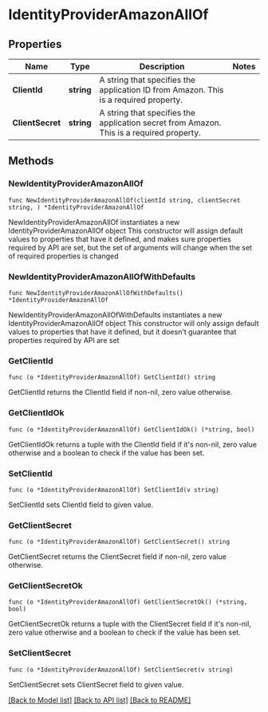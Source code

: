 # IdentityProviderAmazonAllOf

## Properties

Name | Type | Description | Notes
------------ | ------------- | ------------- | -------------
**ClientId** | **string** | A string that specifies the application ID from Amazon. This is a required property. | 
**ClientSecret** | **string** | A string that specifies the application secret from Amazon. This is a required property. | 

## Methods

### NewIdentityProviderAmazonAllOf

`func NewIdentityProviderAmazonAllOf(clientId string, clientSecret string, ) *IdentityProviderAmazonAllOf`

NewIdentityProviderAmazonAllOf instantiates a new IdentityProviderAmazonAllOf object
This constructor will assign default values to properties that have it defined,
and makes sure properties required by API are set, but the set of arguments
will change when the set of required properties is changed

### NewIdentityProviderAmazonAllOfWithDefaults

`func NewIdentityProviderAmazonAllOfWithDefaults() *IdentityProviderAmazonAllOf`

NewIdentityProviderAmazonAllOfWithDefaults instantiates a new IdentityProviderAmazonAllOf object
This constructor will only assign default values to properties that have it defined,
but it doesn't guarantee that properties required by API are set

### GetClientId

`func (o *IdentityProviderAmazonAllOf) GetClientId() string`

GetClientId returns the ClientId field if non-nil, zero value otherwise.

### GetClientIdOk

`func (o *IdentityProviderAmazonAllOf) GetClientIdOk() (*string, bool)`

GetClientIdOk returns a tuple with the ClientId field if it's non-nil, zero value otherwise
and a boolean to check if the value has been set.

### SetClientId

`func (o *IdentityProviderAmazonAllOf) SetClientId(v string)`

SetClientId sets ClientId field to given value.


### GetClientSecret

`func (o *IdentityProviderAmazonAllOf) GetClientSecret() string`

GetClientSecret returns the ClientSecret field if non-nil, zero value otherwise.

### GetClientSecretOk

`func (o *IdentityProviderAmazonAllOf) GetClientSecretOk() (*string, bool)`

GetClientSecretOk returns a tuple with the ClientSecret field if it's non-nil, zero value otherwise
and a boolean to check if the value has been set.

### SetClientSecret

`func (o *IdentityProviderAmazonAllOf) SetClientSecret(v string)`

SetClientSecret sets ClientSecret field to given value.



[[Back to Model list]](../README.md#documentation-for-models) [[Back to API list]](../README.md#documentation-for-api-endpoints) [[Back to README]](../README.md)


